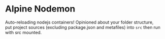 # Alpine Nodemon

Auto-reloading nodejs containers! Opinioned about your folder structure, put project sources (excluding package.json and metafiles) into `src` then run with src mounted.
